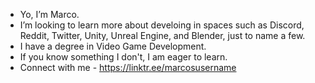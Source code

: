 - Yo, I’m Marco.
- I’m looking to learn more about develoing in spaces such as Discord, Reddit, Twitter, Unity, Unreal Engine, and Blender, just to name a few.
- I have a degree in Video Game Development.
- If you know something I don't, I am eager to learn.
- Connect with me - https://linktr.ee/marcosusername

<!---
MarcosUsername/MarcosUsername is a ✨ special ✨ repository because its `README.md` (this file) appears on your GitHub profile.
You can click the Preview link to take a look at your changes.
--->
